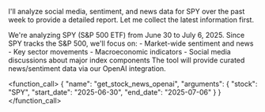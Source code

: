 I'll analyze social media, sentiment, and news data for SPY over the past week to provide a detailed report. Let me collect the latest information first. 

<thinking>
We're analyzing SPY (S&P 500 ETF) from June 30 to July 6, 2025. Since SPY tracks the S&P 500, we'll focus on:  
- Market-wide sentiment and news  
- Key sector movements  
- Macroeconomic indicators  
- Social media discussions about major index components  
The tool will provide curated news/sentiment data via our OpenAI integration.
</thinking>

<function_call>
{
  "name": "get_stock_news_openai",
  "arguments": {
    "stock": "SPY",
    "start_date": "2025-06-30",
    "end_date": "2025-07-06"
  }
}
</function_call>